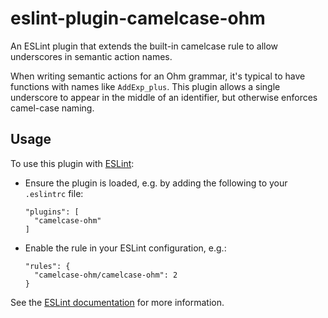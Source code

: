 # eslint-plugin-camelcase-ohm

An ESLint plugin that extends the built-in camelcase rule to allow underscores in semantic action names.

When writing semantic actions for an Ohm grammar, it's typical to have functions with names like `AddExp_plus`. This plugin allows a single underscore to appear in the middle of an identifier, but otherwise enforces camel-case naming.

## Usage

To use this plugin with [ESLint](http://eslint.org):

- Ensure the plugin is loaded, e.g. by adding the following to your `.eslintrc` file:

  ```
  "plugins": [
    "camelcase-ohm"
  ]
  ```

- Enable the rule in your ESLint configuration, e.g.:

  ```
  "rules": {
    "camelcase-ohm/camelcase-ohm": 2
  }
  ```

See the [ESLint documentation](http://eslint.org/docs/user-guide/configuring#configuring-plugins) for more information.
